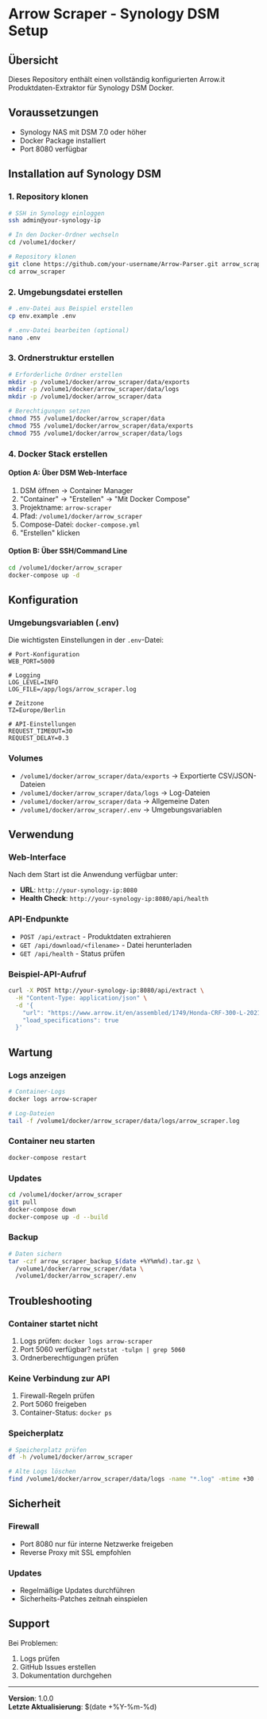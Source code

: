 # Arrow Scraper - Synology DSM Setup

## Übersicht
Dieses Repository enthält einen vollständig konfigurierten Arrow.it Produktdaten-Extraktor für Synology DSM Docker.

## Voraussetzungen
- Synology NAS mit DSM 7.0 oder höher
- Docker Package installiert
- Port 8080 verfügbar

## Installation auf Synology DSM

### 1. Repository klonen
```bash
# SSH in Synology einloggen
ssh admin@your-synology-ip

# In den Docker-Ordner wechseln
cd /volume1/docker/

# Repository klonen
git clone https://github.com/your-username/Arrow-Parser.git arrow_scraper
cd arrow_scraper
```

### 2. Umgebungsdatei erstellen
```bash
# .env-Datei aus Beispiel erstellen
cp env.example .env

# .env-Datei bearbeiten (optional)
nano .env
```

### 3. Ordnerstruktur erstellen
```bash
# Erforderliche Ordner erstellen
mkdir -p /volume1/docker/arrow_scraper/data/exports
mkdir -p /volume1/docker/arrow_scraper/data/logs
mkdir -p /volume1/docker/arrow_scraper/data

# Berechtigungen setzen
chmod 755 /volume1/docker/arrow_scraper/data
chmod 755 /volume1/docker/arrow_scraper/data/exports
chmod 755 /volume1/docker/arrow_scraper/data/logs
```

### 4. Docker Stack erstellen

#### Option A: Über DSM Web-Interface
1. DSM öffnen → Container Manager
2. "Container" → "Erstellen" → "Mit Docker Compose"
3. Projektname: `arrow-scraper`
4. Pfad: `/volume1/docker/arrow_scraper`
5. Compose-Datei: `docker-compose.yml`
6. "Erstellen" klicken

#### Option B: Über SSH/Command Line
```bash
cd /volume1/docker/arrow_scraper
docker-compose up -d
```

## Konfiguration

### Umgebungsvariablen (.env)
Die wichtigsten Einstellungen in der `.env`-Datei:

```env
# Port-Konfiguration
WEB_PORT=5000

# Logging
LOG_LEVEL=INFO
LOG_FILE=/app/logs/arrow_scraper.log

# Zeitzone
TZ=Europe/Berlin

# API-Einstellungen
REQUEST_TIMEOUT=30
REQUEST_DELAY=0.3
```

### Volumes
- `/volume1/docker/arrow_scraper/data/exports` → Exportierte CSV/JSON-Dateien
- `/volume1/docker/arrow_scraper/data/logs` → Log-Dateien
- `/volume1/docker/arrow_scraper/data` → Allgemeine Daten
- `/volume1/docker/arrow_scraper/.env` → Umgebungsvariablen

## Verwendung

### Web-Interface
Nach dem Start ist die Anwendung verfügbar unter:
- **URL**: `http://your-synology-ip:8080`
- **Health Check**: `http://your-synology-ip:8080/api/health`

### API-Endpunkte
- `POST /api/extract` - Produktdaten extrahieren
- `GET /api/download/<filename>` - Datei herunterladen
- `GET /api/health` - Status prüfen

### Beispiel-API-Aufruf
```bash
curl -X POST http://your-synology-ip:8080/api/extract \
  -H "Content-Type: application/json" \
  -d '{
    "url": "https://www.arrow.it/en/assembled/1749/Honda-CRF-300-L-2021-2024",
    "load_specifications": true
  }'
```

## Wartung

### Logs anzeigen
```bash
# Container-Logs
docker logs arrow-scraper

# Log-Dateien
tail -f /volume1/docker/arrow_scraper/data/logs/arrow_scraper.log
```

### Container neu starten
```bash
docker-compose restart
```

### Updates
```bash
cd /volume1/docker/arrow_scraper
git pull
docker-compose down
docker-compose up -d --build
```

### Backup
```bash
# Daten sichern
tar -czf arrow_scraper_backup_$(date +%Y%m%d).tar.gz \
  /volume1/docker/arrow_scraper/data \
  /volume1/docker/arrow_scraper/.env
```

## Troubleshooting

### Container startet nicht
1. Logs prüfen: `docker logs arrow-scraper`
2. Port 5060 verfügbar? `netstat -tulpn | grep 5060`
3. Ordnerberechtigungen prüfen

### Keine Verbindung zur API
1. Firewall-Regeln prüfen
2. Port 5060 freigeben
3. Container-Status: `docker ps`

### Speicherplatz
```bash
# Speicherplatz prüfen
df -h /volume1/docker/arrow_scraper

# Alte Logs löschen
find /volume1/docker/arrow_scraper/data/logs -name "*.log" -mtime +30 -delete
```

## Sicherheit

### Firewall
- Port 8080 nur für interne Netzwerke freigeben
- Reverse Proxy mit SSL empfohlen

### Updates
- Regelmäßige Updates durchführen
- Sicherheits-Patches zeitnah einspielen

## Support
Bei Problemen:
1. Logs prüfen
2. GitHub Issues erstellen
3. Dokumentation durchgehen

---
**Version**: 1.0.0  
**Letzte Aktualisierung**: $(date +%Y-%m-%d)
